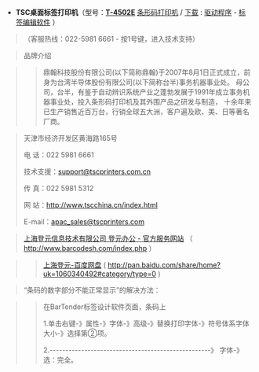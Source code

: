 - **TSC桌面标签打印机**（型号：[**T-4502E**](http://www.tscchina.cn/SC/Product/Series/%E6%A1%8C%E4%B8%8A%E5%9E%8B%E6%9D%A1%E5%BD%A2%E7%A0%81%E6%89%93%E5%8D%B0%E6%9C%BA/T-4502E%E7%B3%BB%E5%88%97) [条形码打印机](http://www.barcodesh.com/detail.php?pId=353&t=3) / [下载](http://www.tscchina.cn/SC/support/support_download/T-4502E%E7%B3%BB%E5%88%97) : [驱动程序](http://www.tscchina.cn/SC/DownloadFile/DownloadFileSupport/1131?m_id=4698&ReturnUrl=support%2Fsupport_download%2FT-4502E%E7%B3%BB%E5%88%97) - [标签编辑软件](http://www.tscchina.cn/SC/DownloadFile/DownloadFileSupport/1131/BT2016_R4_3127_UL_Generic%E4%B8%AD%E6%80%A7%E7%89%88.zip?m_id=5735&ReturnUrl=support%2Fsupport_download%2FT-4502E%E7%B3%BB%E5%88%97) ）

>（客服热线：022-5981 6661 - 按1号键，进入技术支持）

> 品牌介绍

>>  鼎翰科技股份有限公司(以下简称鼎翰)于2007年8月1日正式成立，前身为台湾半导体股份有限公司(以下简称台半)事务机器事业处。
母公司，台半，有鉴于自动辨识系统产业之蓬勃发展于1991年成立事务机器事业处，投入条形码打印机及其外围产品之研发与制造，
十余年来已生产销售近百万台，行销全球五大洲，客户遍及欧、美、日等著名厂商。

> 天津市经济开发区黄海路165号 
>
> 电 话：022 5981 6661
>
> 技术支援：support@tscprinters.com.cn
> 
> 传 真：022 5981 5312
>
> 网 站：http://www.tscchina.cn/index.html 
>
> E-mail：apac_sales@tscprinters.com

> [上海登元信息技术有限公司 登元办公 - 官方服务网站](http://www.barcodesh.com/index.php) （  http://www.barcodesh.com/index.php ）


>>  [上海登元-百度网盘](http://pan.baidu.com/share/home?uk=1060340492#category/type=0) ( http://pan.baidu.com/share/home?uk=1060340492#category/type=0 )

> “条码的数字部分不能正常显示”的解决方法：

>>在BarTender标签设计软件页面，条码上
>>
>> 1.单击右键-》属性-》字体-》高级-》替换打印字体-》符号体系字体大小-》选择第②项。
>>
>>2.---------------------------------------------------》 字体-》选：完全。
